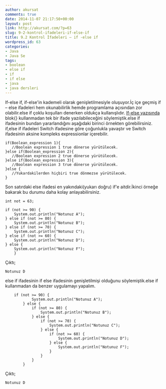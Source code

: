```yaml
---
author: akursat
comments: true
date: 2014-11-07 21:17:50+00:00
layout: post
link: http://akursat.com/?p=63
slug: 9-2-kontrol-ifadeleri-if-else-if
title: 9.2 Kontrol İfadeleri – if -else if
wordpress_id: 63
categories:
- Java
- Java Se
tags:
- boolean
- else if
- if
- if else
- java
- java dersleri
---
```


If-else if, if-else'in kademeli olarak genişletilmesiyle oluşuyor.İç içe geçmiş if – else ifadeleri hem okunabilirlik hemde programlama açısından zor olabilir.else if çoklu koşulları denerken oldukça kullanışlıdır.
[If-else yazısında](http://www.akursat.com/9-1-kontrol-ifadeleri-if/) blok{} kullanmadan tek bir ifade yazılabileceğini söylemiştik.else if ifadesinin bundan yararlandığını aşağıdaki birinci örnekten görebilirsiniz.
if,else if ifadeleri Switch ifadesine göre çoğunlukla yavaştır ve Switch ifadesinin aksine kompleks expressionlar içerebilir.

    
    if(Boolean_expression 1){
       //Boolean expression 1 true dönerse yürütülecek.
    }else if(Boolean_expression 2){
       //Boolean expression 2 true dönerse yürütülecek.
    }else if(Boolean_expression 3){
       //Boolean expression 3 true dönerse yürütülecek.
    }else {
       //Yukardakilerden hiçbiri true dönmezse yürütülecek.
    }


Son satırdaki else ifadesi en yakındaki(yukarı doğru) if'e aitdir.İkinci örneğe bakarak bu durumu daha kolay anlayabilirsiniz.

    
    int not = 63;
    
    if (not >= 90) {
    	System.out.println("Notunuz A");
    } else if (not >= 80) {
    	System.out.println("Notunuz B");
    } else if (not >= 70) {
    	System.out.println("Notunuz C");
    } else if (not >= 60) {
    	System.out.println("Notunuz D");
    } else {
    	System.out.println("Notunuz F");
    	}


Çıktı;

    
    Notunuz D


else if ifadesinin if else ifadesinin genişletilmişi olduğunu söylemiştik.else if kullanmadan da benzer uygulamayı yapalım.

    
    	if (not >= 90) {
    			System.out.println("Notunuz A");
    		} else {
    			if (not >= 80) {
    				System.out.println("Notunuz B");
    			} else {
    				if (not >= 70) {
    					System.out.println("Notunuz C");
    				} else {
    					if (not >= 60) {
    						System.out.println("Notunuz D");
    					} else {
    						System.out.println("Notunuz F");
    					}
    				}
    			}
    		}


Çıktı;

    
    Notunuz D
